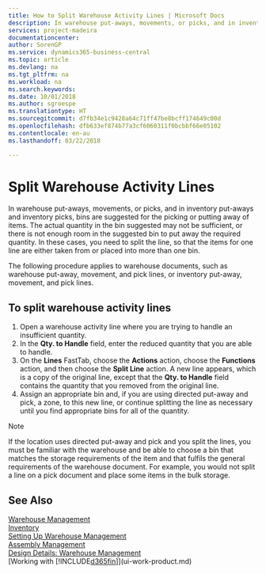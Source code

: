 ```yaml
---
title: How to Split Warehouse Activity Lines | Microsoft Docs
description: In warehouse put-aways, movements, or picks, and in inventory put-aways and inventory picks, bins are suggested for the picking or putting away of items. The actual quantity in the bin suggested may not be sufficient, or there is not enough room in the suggested bin to put away the required quantity. In these cases, you need to split the line, so that the items for one line are either taken from or placed into more than one bin.
services: project-madeira
documentationcenter: 
author: SorenGP
ms.service: dynamics365-business-central
ms.topic: article
ms.devlang: na
ms.tgt_pltfrm: na
ms.workload: na
ms.search.keywords: 
ms.date: 10/01/2018
ms.author: sgroespe
ms.translationtype: HT
ms.sourcegitcommit: d7fb34e1c9428a64c71ff47be8bcff174649c00d
ms.openlocfilehash: dfb633ef874b77a3cf6060311f0bcbbf66e05102
ms.contentlocale: en-au
ms.lasthandoff: 03/22/2018

---
```

# <a name="split-warehouse-activity-lines"></a>Split Warehouse Activity Lines
In warehouse put-aways, movements, or picks, and in inventory put-aways and inventory picks, bins are suggested for the picking or putting away of items. The actual quantity in the bin suggested may not be sufficient, or there is not enough room in the suggested bin to put away the required quantity. In these cases, you need to split the line, so that the items for one line are either taken from or placed into more than one bin.  

The following procedure applies to warehouse documents, such as warehouse put-away, movement, and pick lines, or inventory put-away, movement, and pick lines.  

## <a name="to-split-warehouse-activity-lines"></a>To split warehouse activity lines  
1.  Open a warehouse activity line where you are trying to handle an insufficient quantity.  
2.  In the **Qty. to Handle** field, enter the reduced quantity that you are able to handle.  
3.  On the **Lines** FastTab, choose the **Actions** action, choose the **Functions** action, and then choose the **Split Line** action. A new line appears, which is a copy of the original line, except that the **Qty. to Handle** field contains the quantity that you removed from the original line.  
4.  Assign an appropriate bin and, if you are using directed put-away and pick, a zone, to this new line, or continue splitting the line as necessary until you find appropriate bins for all of the quantity.  

> [!NOTE]  
>  If the location uses directed put-away and pick and you split the lines, you must be familiar with the warehouse and be able to choose a bin that matches the storage requirements of the item and that fulfils the general requirements of the warehouse document. For example, you would not split a line on a pick document and place some items in the bulk storage.  

## <a name="see-also"></a>See Also  
[Warehouse Management](warehouse-manage-warehouse.md)  
[Inventory](inventory-manage-inventory.md)  
[Setting Up Warehouse Management](warehouse-setup-warehouse.md)     
[Assembly Management](assembly-assemble-items.md)    
[Design Details: Warehouse Management](design-details-warehouse-management.md)  
[Working with [!INCLUDE[d365fin](includes/d365fin_md.md)]](ui-work-product.md)

